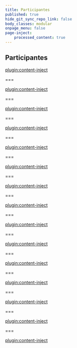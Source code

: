 ```yaml
---
title: Participantes
published: true
hide_git_sync_repo_link: false
body_classes: modular
onpage_menu: false
page-inject:
    processed_content: true
---
```


## Participantes

[plugin:content-inject](/participantes/_marceloribeiro)

===

[plugin:content-inject](/participantes/_marcelocosta)

===

[plugin:content-inject](/participantes/_anacamila)

===

[plugin:content-inject](/participantes/_jacsonornelas)

===

[plugin:content-inject](/participantes/_jefersonferreira)

===

[plugin:content-inject](/participantes/_julianacajives)

===

[plugin:content-inject](/participantes/_laizmesquita)

===

[plugin:content-inject](/participantes/_marcelomatos)

===

[plugin:content-inject](/participantes/_marcosalexandre)

===

[plugin:content-inject](/participantes/_mariarodrigues)

===

[plugin:content-inject](/participantes/_marinalordelo)

===

[plugin:content-inject](/participantes/_mateusviana)

===

[plugin:content-inject](/participantes/_pollydi)

===

[plugin:content-inject](/participantes/_robertamutte)

===

[plugin:content-inject](/participantes/_georgediniz)

